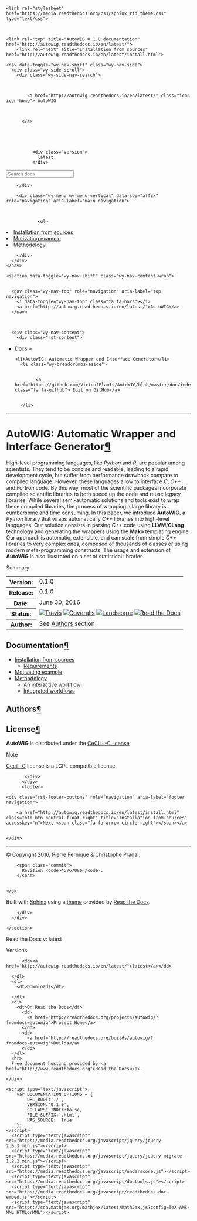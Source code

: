 <html class="no-js" lang="en"> <!--<![endif]-->
<head>
  <meta charset="utf-8">
  
  <meta name="viewport" content="width=device-width, initial-scale=1.0">
  
  <title>AutoWIG: Automatic Wrapper and Interface Generator &#8212; AutoWIG 0.1.0 documentation</title>
  

  
  

  

  
  
    

  

  
  

  
    <link rel="stylesheet" href="https://media.readthedocs.org/css/sphinx_rtd_theme.css" type="text/css">
  

  
    <link rel="top" title="AutoWIG 0.1.0 documentation" href="http://autowig.readthedocs.io/en/latest/">
        <link rel="next" title="Installation from sources" href="http://autowig.readthedocs.io/en/latest/install.html"> 

  
  <script src="http://autowig.readthedocs.io/en/latest/_static/js/modernizr.min.js"></script>


<!-- RTD Extra Head -->

<!-- 
Always link to the latest version, as canonical.
http://docs.readthedocs.org/en/latest/canonical.html
-->
<link rel="canonical" href="http://autowig.readthedocs.io/en/latest/">

<link rel="stylesheet" href="https://media.readthedocs.org/css/readthedocs-doc-embed.css" type="text/css">

<script type="text/javascript" src="http://autowig.readthedocs.io/en/latest/_static/readthedocs-data.js"></script>

<!-- Add page-specific data, which must exist in the page js, not global -->
<script type="text/javascript">
READTHEDOCS_DATA['page'] = 'index'
</script>

<script type="text/javascript" src="http://autowig.readthedocs.io/en/latest/_static/readthedocs-dynamic-include.js"></script>

<!-- end RTD <extrahead> --></head>

<body class="wy-body-for-nav" role="document">

  <div class="wy-grid-for-nav">

    
    <nav data-toggle="wy-nav-shift" class="wy-nav-side">
      <div class="wy-side-scroll">
        <div class="wy-side-nav-search">
          

          
            <a href="http://autowig.readthedocs.io/en/latest/" class="icon icon-home"> AutoWIG
          

          
          </a>

          
            
            
            
              <div class="version">
                latest
              </div>
            
          

          
<div role="search">
  <form id="rtd-search-form" class="wy-form" action="http://autowig.readthedocs.io/en/latest/search.html" method="get">
    <input type="text" name="q" placeholder="Search docs">
    <input type="hidden" name="check_keywords" value="yes">
    <input type="hidden" name="area" value="default">
  </form>
</div>

          
        </div>

        <div class="wy-menu wy-menu-vertical" data-spy="affix" role="navigation" aria-label="main navigation">
          
            
            
                <ul>
<li class="toctree-l1"><a class="reference internal" href="http://autowig.readthedocs.io/en/latest/install.html">Installation from sources</a></li>
<li class="toctree-l1"><a class="reference internal" href="http://autowig.readthedocs.io/en/latest/motivating_example.html">Motivating example</a></li>
<li class="toctree-l1"><a class="reference internal" href="http://autowig.readthedocs.io/en/latest/methodology.html">Methodology</a></li>
</ul>

            
          
        </div>
      </div>
    </nav>

    <section data-toggle="wy-nav-shift" class="wy-nav-content-wrap">

      
      <nav class="wy-nav-top" role="navigation" aria-label="top navigation">
        <i data-toggle="wy-nav-top" class="fa fa-bars"></i>
        <a href="http://autowig.readthedocs.io/en/latest/">AutoWIG</a>
      </nav>


      
      <div class="wy-nav-content">
        <div class="rst-content">
          





<div role="navigation" aria-label="breadcrumbs navigation">
  <ul class="wy-breadcrumbs">
    <li><a href="http://autowig.readthedocs.io/en/latest/">Docs</a> &#187;</li>
      
    <li>AutoWIG: Automatic Wrapper and Interface Generator</li>
      <li class="wy-breadcrumbs-aside">
        
          
            <a href="https://github.com/VirtualPlants/AutoWIG/blob/master/doc/index.rst" class="fa fa-github"> Edit on GitHub</a>
          
        
      </li>
  </ul>
  <hr>
</div>
          <div role="main" class="document" itemscope="itemscope" itemtype="http://schema.org/Article">
           <div itemprop="articleBody">
            
  <span class="target" id="module-autowig"><span id="autowig"></span></span><div class="section" id="autowig-automatic-wrapper-and-interface-generator">
<h1>AutoWIG: Automatic Wrapper and Interface Generator<a class="headerlink" href="http://autowig.readthedocs.io/en/latest/#autowig-automatic-wrapper-and-interface-generator" title="Permalink to this headline">&#182;</a></h1>
<p>High-level programming languages, like <em>Python</em> and <em>R</em>, are popular among scientists.
They tend to be concise and readable, leading to a rapid development cycle, but suffer from performance drawback compare to compiled language.
However, these languages allow to interface <em>C</em>, <em>C++</em> and <em>Fortran</em> code.
By this way, most of the scientific packages incorporate compiled scientific libraries to both speed up the code and reuse legacy libraries.
While several semi-automatic solutions and tools exist to wrap these compiled libraries, the process of wrapping a large library is cumbersome and time consuming.
In this paper, we introduce <strong>AutoWIG</strong>, a <em>Python</em> library that wraps automatically <em>C++</em> libraries into high-level languages.
Our solution consists in parsing <em>C++</em>  code using <strong>LLVM</strong>/<strong>CLang</strong> technology and generating the wrappers using the <strong>Mako</strong> templating engine.
Our approach is automatic, extensible, and can scale from simple <em>C++</em> libraries to very complex ones, composed of thousands of classes or using modern meta-programming constructs.
The usage and extension of <strong>AutoWIG</strong> is also illustrated on a set of statistical libraries.</p>
<div class="sidebar">
<p class="first sidebar-title">Summary</p>
<table class="last docutils field-list" frame="void" rules="none">
<col class="field-name">
<col class="field-body">
<tbody valign="top">
<tr class="field-odd field"><th class="field-name">Version:</th><td class="field-body">0.1.0</td>
</tr>
<tr class="field-even field"><th class="field-name">Release:</th><td class="field-body">0.1.0</td>
</tr>
<tr class="field-odd field"><th class="field-name">Date:</th><td class="field-body">June 30, 2016</td>
</tr>
<tr class="field-even field"><th class="field-name">Status:</th><td class="field-body"><a class="reference external" href="https://travis-ci.org/VirtualPlants/AutoWIG"><img alt="Travis" src="https://travis-ci.org/VirtualPlants/AutoWIG.svg?branch=master"></a> <a class="reference external" href="https://coveralls.io/github/VirtualPlants/AutoWIG?branch=master"><img alt="Coveralls" src="https://coveralls.io/repos/github/VirtualPlants/AutoWIG/badge.svg?branch=master"></a> <a class="reference external" href="https://landscape.io/github/VirtualPlants/AutoWIG/master"><img alt="Landscape" src="https://landscape.io/github/VirtualPlants/AutoWIG/master/landscape.svg?style=flat"></a> <a class="reference external" href="http://AutoWIG.readthedocs.io/en/latest"><img alt="Read the Docs" src="https://readthedocs.org/projects/AutoWIG/badge/?version=latest"></a></td>
</tr>
<tr class="field-odd field"><th class="field-name">Author:</th><td class="field-body">See <a class="reference internal" href="http://autowig.readthedocs.io/en/latest/#authors">Authors</a> section</td>
</tr>
</tbody>
</table>
</div>
<div class="section" id="documentation">
<h2>Documentation<a class="headerlink" href="http://autowig.readthedocs.io/en/latest/#documentation" title="Permalink to this headline">&#182;</a></h2>
<div class="toctree-wrapper compound">
<ul>
<li class="toctree-l1"><a class="reference internal" href="http://autowig.readthedocs.io/en/latest/install.html">Installation from sources</a><ul>
<li class="toctree-l2"><a class="reference internal" href="http://autowig.readthedocs.io/en/latest/install.html#requirements">Requirements</a></li>
</ul>
</li>
<li class="toctree-l1"><a class="reference internal" href="http://autowig.readthedocs.io/en/latest/motivating_example.html">Motivating example</a></li>
<li class="toctree-l1"><a class="reference internal" href="http://autowig.readthedocs.io/en/latest/methodology.html">Methodology</a><ul>
<li class="toctree-l2"><a class="reference internal" href="http://autowig.readthedocs.io/en/latest/methodology.html#an-interactive-workflow">An interactive workflow</a></li>
<li class="toctree-l2"><a class="reference internal" href="http://autowig.readthedocs.io/en/latest/methodology.html#integrated-workflows">Integrated workflows</a></li>
</ul>
</li>
</ul>
</div>
</div>
<div class="section" id="authors">
<h2>Authors<a class="headerlink" href="http://autowig.readthedocs.io/en/latest/#authors" title="Permalink to this headline">&#182;</a></h2>
</div>
<div class="section" id="license">
<h2>License<a class="headerlink" href="http://autowig.readthedocs.io/en/latest/#license" title="Permalink to this headline">&#182;</a></h2>
<p><strong>AutoWIG</strong> is distributed under the <a class="reference external" href="http://autowig.readthedocs.io/en/latest/license.html">CeCILL-C license</a>.</p>
<div class="admonition note">
<p class="first admonition-title">Note</p>
<p class="last"><a class="reference external" href="http://www.cecill.info/licences/Licence_CeCILL-C_V1-en.html">Cecill-C</a>
license is a LGPL compatible license.</p>
</div>
</div>
</div>


           </div>
          </div>
          <footer>
  
    <div class="rst-footer-buttons" role="navigation" aria-label="footer navigation">
      
        <a href="http://autowig.readthedocs.io/en/latest/install.html" class="btn btn-neutral float-right" title="Installation from sources" accesskey="n">Next <span class="fa fa-arrow-circle-right"></span></a>
      
      
    </div>
  

  <hr>

  <div role="contentinfo">
    <p>
        &#169; Copyright 2016, Pierre Fernique &amp; Christophe Pradal.
      
        <span class="commit">
          Revision <code>45767086</code>.
        </span>
      

    </p>
  </div>
  Built with <a href="http://sphinx-doc.org/">Sphinx</a> using a <a href="https://github.com/snide/sphinx_rtd_theme">theme</a> provided by <a href="https://readthedocs.org">Read the Docs</a>. 

</footer>

        </div>
      </div>

    </section>

  </div>
  

  <div class="rst-versions" data-toggle="rst-versions" role="note" aria-label="versions">
    <span class="rst-current-version" data-toggle="rst-current-version">
      <span class="fa fa-book"> Read the Docs</span>
      v: latest
      <span class="fa fa-caret-down"></span>
    </span>
    <div class="rst-other-versions">
      <dl>
        <dt>Versions</dt>
        
          <dd><a href="http://autowig.readthedocs.io/en/latest/">latest</a></dd>
        
      </dl>
      <dl>
        <dt>Downloads</dt>
        
      </dl>
      <dl>
        <dt>On Read the Docs</dt>
          <dd>
            <a href="http://readthedocs.org/projects/autowig/?fromdocs=autowig">Project Home</a>
          </dd>
          <dd>
            <a href="http://readthedocs.org/builds/autowig/?fromdocs=autowig">Builds</a>
          </dd>
      </dl>
      <hr>
      Free document hosting provided by <a href="http://www.readthedocs.org">Read the Docs</a>.

    </div>
  </div>



  

    <script type="text/javascript">
        var DOCUMENTATION_OPTIONS = {
            URL_ROOT:'./',
            VERSION:'0.1.0',
            COLLAPSE_INDEX:false,
            FILE_SUFFIX:'.html',
            HAS_SOURCE:  true
        };
    </script>
      <script type="text/javascript" src="https://media.readthedocs.org/javascript/jquery/jquery-2.0.3.min.js"></script>
      <script type="text/javascript" src="https://media.readthedocs.org/javascript/jquery/jquery-migrate-1.2.1.min.js"></script>
      <script type="text/javascript" src="https://media.readthedocs.org/javascript/underscore.js"></script>
      <script type="text/javascript" src="https://media.readthedocs.org/javascript/doctools.js"></script>
      <script type="text/javascript" src="https://media.readthedocs.org/javascript/readthedocs-doc-embed.js"></script>
      <script type="text/javascript" src="https://cdn.mathjax.org/mathjax/latest/MathJax.js?config=TeX-AMS-MML_HTMLorMML"></script>

  

  
  

  
  
  <script type="text/javascript">
      jQuery(function () {
          SphinxRtdTheme.StickyNav.enable();
      });
  </script>
   

</body>
</html>
